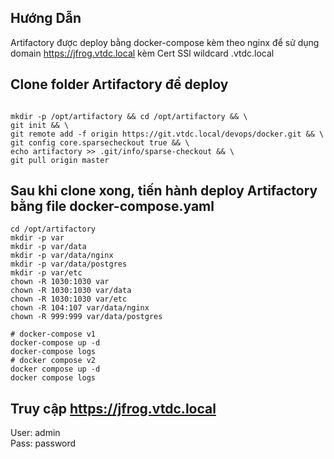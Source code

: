 ## Hướng Dẫn
Artifactory được deploy bằng docker-compose kèm theo nginx để sử dụng domain https://jfrog.vtdc.local kèm Cert SSl wildcard .vtdc.local

## Clone folder Artifactory để deploy
```

mkdir -p /opt/artifactory && cd /opt/artifactory && \
git init && \
git remote add -f origin https://git.vtdc.local/devops/docker.git && \
git config core.sparsecheckout true && \
echo artifactory >> .git/info/sparse-checkout && \
git pull origin master

```

## Sau khi clone xong, tiến hành deploy Artifactory bằng file docker-compose.yaml
```
cd /opt/artifactory
mkdir -p var
mkdir -p var/data
mkdir -p var/data/nginx
mkdir -p var/data/postgres
mkdir -p var/etc
chown -R 1030:1030 var
chown -R 1030:1030 var/data
chown -R 1030:1030 var/etc
chown -R 104:107 var/data/nginx
chown -R 999:999 var/data/postgres

# docker-compose v1
docker-compose up -d
docker-compose logs
# docker compose v2
docker compose up -d
docker compose logs
```
## Truy cập https://jfrog.vtdc.local
User: admin\
Pass: password
